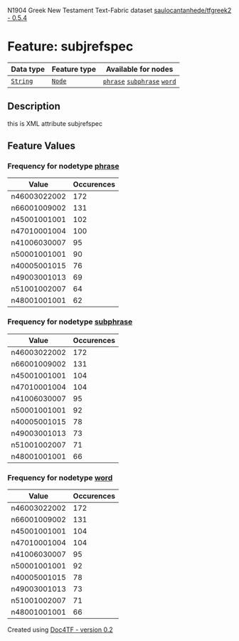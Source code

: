 N1904 Greek New Testament Text-Fabric dataset [saulocantanhede/tfgreek2 - 0.5.4](https://github.com/saulocantanhede/tfgreek2)
# Feature: subjrefspec
Data type|Feature type|Available for nodes
---|---|---
[`String`](featurebydatatype.md#string)|[`Node`](featurebytype.md#node)| [`phrase`](featurebynodetype.md#phrase)  [`subphrase`](featurebynodetype.md#subphrase)  [`word`](featurebynodetype.md#word) 
## Description
this is XML attribute subjrefspec
## Feature Values
### Frequency for nodetype [phrase](featurebynodetype.md#phrase)
Value|Occurences
---|---
n46003022002|172
n66001009002|131
n45001001001|102
n47010001004|100
n41006030007|95
n50001001001|90
n40005001015|76
n49003001013|69
n51001002007|64
n48001001001|62
### Frequency for nodetype [subphrase](featurebynodetype.md#subphrase)
Value|Occurences
---|---
n46003022002|172
n66001009002|131
n45001001001|104
n47010001004|104
n41006030007|95
n50001001001|92
n40005001015|78
n49003001013|73
n51001002007|71
n48001001001|66
### Frequency for nodetype [word](featurebynodetype.md#word)
Value|Occurences
---|---
n46003022002|172
n66001009002|131
n45001001001|104
n47010001004|104
n41006030007|95
n50001001001|92
n40005001015|78
n49003001013|73
n51001002007|71
n48001001001|66
 

Created using [Doc4TF - version 0.2](https://github.com/tonyjurg/Doc4TF) 